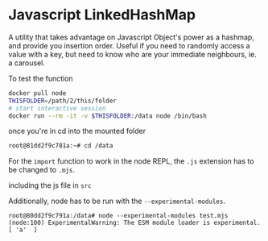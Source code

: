 Javascript LinkedHashMap 
========

A utility that takes advantage on Javascript Object's power as a hashmap, and provide you insertion order.
Useful if you need to randomly access a value with a key, but need to know who are your immediate neighbours, ie. a carousel.

To test the function

```bash
docker pull node
THISFOLDER=/path/2/this/folder
# start interactive session
docker run --rm -it -v $THISFOLDER:/data node /bin/bash
```

once you're in cd into the mounted folder

```bash
root@81dd2f9c781a:~# cd /data
```

For the `import` function to work in the node REPL,
the `.js` extension has to be changed to `.mjs`.

including the js file in `src`

Additionally, node has to be run
with the `--experimental-modules`.

```
root@80dd2f9c791a:/data# node --experimental-modules test.mjs
(node:100) ExperimentalWarning: The ESM module loader is experimental.
[ 'a'  ]
```
